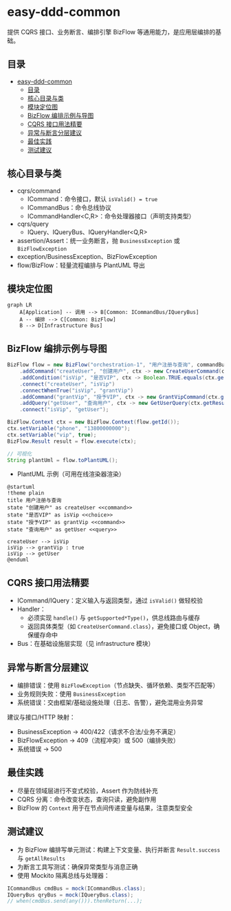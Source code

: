 # easy-ddd-common

提供 CQRS 接口、业务断言、编排引擎 BizFlow 等通用能力，是应用层编排的基础。

## 目录
- [easy-ddd-common](#easy-ddd-common)
  - [目录](#目录)
  - [核心目录与类](#核心目录与类)
  - [模块定位图](#模块定位图)
  - [BizFlow 编排示例与导图](#bizflow-编排示例与导图)
  - [CQRS 接口用法精要](#cqrs-接口用法精要)
  - [异常与断言分层建议](#异常与断言分层建议)
  - [最佳实践](#最佳实践)
  - [测试建议](#测试建议)

## 核心目录与类

- cqrs/command
  - ICommand<R>：命令接口，默认 `isValid() = true`
  - ICommandBus：命令总线协议
  - ICommandHandler<C,R>：命令处理器接口（声明支持类型）
- cqrs/query
  - IQuery<R>、IQueryBus、IQueryHandler<Q,R>
- assertion/Assert：统一业务断言，抛 `BusinessException` 或 `BizFlowException`
- exception/BusinessException、BizFlowException
- flow/BizFlow：轻量流程编排与 PlantUML 导出

## 模块定位图

```mermaid
graph LR
    A[Application] -- 调用 --> B[Common: ICommandBus/IQueryBus]
    A -- 编排 --> C[Common: BizFlow]
    B --> D[Infrastructure Bus]
```

## BizFlow 编排示例与导图

```java
BizFlow flow = new BizFlow("orchestration-1", "用户注册与查询", commandBus, queryBus)
    .addCommand("createUser", "创建用户", ctx -> new CreateUserCommand(ctx.getVariable("phone", String.class)))
    .addCondition("isVip", "是否VIP", ctx -> Boolean.TRUE.equals(ctx.getVariable("vip", Boolean.class)))
    .connect("createUser", "isVip")
    .connectWhenTrue("isVip", "grantVip")
    .addCommand("grantVip", "授予VIP", ctx -> new GrantVipCommand(ctx.getResult("createUser", String.class)))
    .addQuery("getUser", "查询用户", ctx -> new GetUserQuery(ctx.getResult("createUser", String.class)))
    .connect("isVip", "getUser");

BizFlow.Context ctx = new BizFlow.Context(flow.getId());
ctx.setVariable("phone", "13800000000");
ctx.setVariable("vip", true);
BizFlow.Result result = flow.execute(ctx);

// 可视化
String plantUml = flow.toPlantUML();
```

- PlantUML 示例（可用在线渲染器渲染）
```
@startuml
!theme plain
title 用户注册与查询
state "创建用户" as createUser <<command>>
state "是否VIP" as isVip <<choice>>
state "授予VIP" as grantVip <<command>>
state "查询用户" as getUser <<query>>

createUser --> isVip
isVip --> grantVip : true
isVip --> getUser
@enduml
```

## CQRS 接口用法精要

- ICommand/IQuery：定义输入与返回类型，通过 `isValid()` 做轻校验
- Handler：
  - 必须实现 `handle()` 与 `getSupported*Type()`，供总线路由与缓存
  - 返回具体类型（如 `CreateUserCommand.class`），避免接口或 Object，确保缓存命中
- Bus：在基础设施层实现（见 infrastructure 模块）

## 异常与断言分层建议

- 编排错误：使用 `BizFlowException`（节点缺失、循环依赖、类型不匹配等）
- 业务规则失败：使用 `BusinessException`
- 系统错误：交由框架/基础设施处理（日志、告警），避免混用业务异常

建议与接口/HTTP 映射：
- BusinessException -> 400/422（请求不合法/业务不满足）
- BizFlowException -> 409（流程冲突）或 500（编排失败）
- 系统错误 -> 500

## 最佳实践

- 尽量在领域层进行不变式校验，Assert 作为防线补充
- CQRS 分离：命令改变状态，查询只读，避免副作用
- BizFlow 的 `Context` 用于在节点间传递变量与结果，注意类型安全

## 测试建议

- 为 BizFlow 编排写单元测试：构建上下文变量、执行并断言 `Result.success` 与 `getAllResults`
- 为断言工具写测试：确保异常类型与消息正确
- 使用 Mockito 隔离总线与处理器：
```java
ICommandBus cmdBus = mock(ICommandBus.class);
IQueryBus qryBus = mock(IQueryBus.class);
// when(cmdBus.send(any())).thenReturn(...);